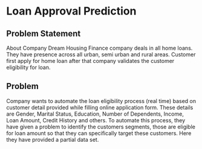 # Loan Approval Prediction

## Problem Statement
About Company
Dream Housing Finance company deals in all home loans. They have presence across all urban, semi urban and rural areas. Customer first apply for home loan after that company validates the customer eligibility for loan.

## Problem
Company wants to automate the loan eligibility process (real time) based on customer detail provided while filling online application form. These details are Gender, Marital Status, Education, Number of Dependents, Income, Loan Amount, Credit History and others. To automate this process, they have given a problem to identify the customers segments, those are eligible for loan amount so that they can specifically target these customers. Here they have provided a partial data set.
